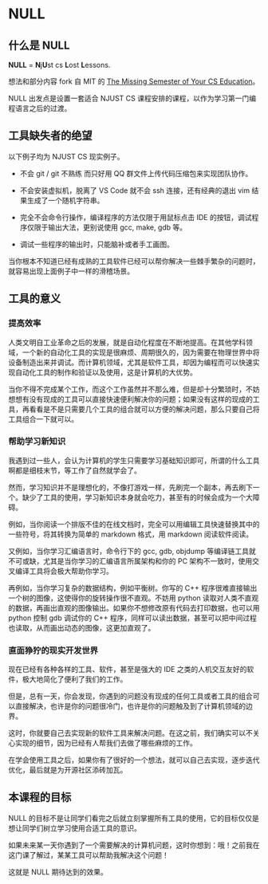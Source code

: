 # NULL

## 什么是 NULL

**NULL** = **N**j**U**st cs **L**ost **L**essons.

想法和部分内容 fork 自 MIT 的 [The Missing Semester of Your CS Education](https://missing.csail.mit.edu/)。

NULL 出发点是设置一套适合 NJUST CS 课程安排的课程，以作为学习第一门编程语言之后的过渡。

## 工具缺失者的绝望

以下例子均为 NJUST CS 现实例子。

- 不会 git / git 不熟练 而只好用 QQ 群文件上传代码压缩包来实现团队协作。

- 不会安装虚拟机，脱离了 VS Code 就不会 ssh 连接，还有经典的退出 vim 结果生成了一个随机字符串。

- 完全不会命令行操作，编译程序的方法仅限于用鼠标点击 IDE 的按钮，调试程序仅限于输出大法，更别说使用 gcc, make, gdb 等。

- 调试一些程序的输出时，只能脑补或者手工画图。

当你根本不知道已经有成熟的工具软件已经可以帮你解决一些棘手繁杂的问题时，就容易出现上面例子中一样的滑稽场景。

## 工具的意义

### 提高效率

人类文明自工业革命之后的发展，就是自动化程度在不断地提高。在其他学科领域，一个新的自动化工具的实现是很麻烦、周期很久的，因为需要在物理世界中将设备制造出来并调试。而计算机领域，尤其是软件工具，却因为编程而可以快速实现自动化工具的制作和验证以及使用，这是计算机的大优势。

当你不得不完成某个工作，而这个工作虽然并不那么难，但是却十分繁琐时，不妨想想有没有现成的工具可以直接快速便利解决你的问题；如果没有这样的现成的工具，再看看是不是只需要几个工具的组合就可以方便的解决问题，那么只要自己将工具组合一下就可以。

### 帮助学习新知识

我遇到过一些人，会认为计算机的学生只需要学习基础知识即可，所谓的什么工具啊都是细枝末节，等工作了自然就学会了。

然而，学习知识并不是理想化的，不像打游戏一样，先刷完一个副本，再去刷下一个。缺少了工具的使用，学习新知识本身就会吃力，甚至有的时候会成为一个大障碍。

例如，当你阅读一个排版不佳的在线文档时，完全可以用编辑工具快速替换其中的一些符号，将其转换为简单的 markdown 格式，用 markdown 阅读软件阅读。

又例如，当你学习汇编语言时，命令行下的 gcc, gdb, objdump 等编译链工具就不可或缺，尤其是当你学习的汇编语言所属架构和你的 PC 架构不一致时，使用交叉编译工具将会极大帮助你学习。

再例如，当你学习复杂的数据结构，例如平衡树。你写的 C++ 程序很难直接输出一个树的图像，这使得你的旋转操作很不直观。不妨用 python 读取对人类不直观的数据，再画出直观的图像输出。如果你不想修改原有代码去打印数据，也可以用 python 控制 gdb 调试你的 C++ 程序，同样可以读出数据，甚至可以把中间过程也读取，从而画出动态的图像，这更加直观了。

### 直面狰狞的现实开发世界

现在已经有各种各样的工具、软件，甚至是强大的 IDE 之类的人机交互友好的软件，极大地简化了便利了我们的工作。

但是，总有一天，你会发现，你遇到的问题没有现成的任何工具或者工具的组合可以直接解决，也许是你的问题很冷门，也许是你的问题触及到了计算机领域的边界。

这时，你就要自己去实现新的软件工具来解决问题。在这之前，我们确实可以不关心实现的细节，因为已经有人帮我们去做了哪些麻烦的工作。

在学会使用工具之后，如果你有了很好的一个想法，就可以自己去实现，逐步迭代优化，最后就是为开源社区添砖加瓦。

## 本课程的目标

NULL 的目标不是让同学们看完之后就立刻掌握所有工具的使用，它的目标仅仅是想让同学们树立学习使用合适工具的意识。

如果未来某一天你遇到了一个需要解决的计算机问题，这时你想到：哦！之前我在这门课了解过，某某工具可以帮助我解决这个问题！

这就是 NULL 期待达到的效果。
